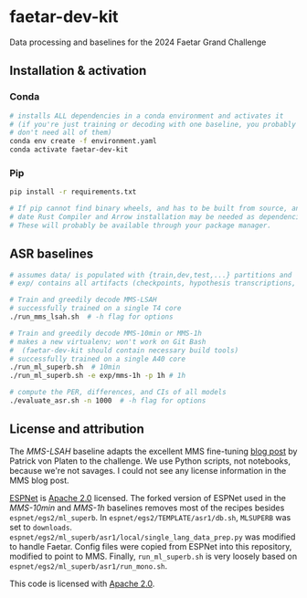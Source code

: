 # faetar-dev-kit
Data processing and baselines for the 2024 Faetar Grand Challenge



## Installation & activation

### Conda

``` sh
# installs ALL dependencies in a conda environment and activates it
# (if you're just training or decoding with one baseline, you probably
# don't need all of them)
conda env create -f environment.yaml
conda activate faetar-dev-kit
```

### Pip

``` sh
pip install -r requirements.txt

# If pip cannot find binary wheels, and has to be built from source, an up to
# date Rust Compiler and Arrow installation may be needed as dependencies.
# These will probably be available through your package manager.
```

## ASR baselines

``` sh
# assumes data/ is populated with {train,dev,test,...} partitions and
# exp/ contains all artifacts (checkpoints, hypothesis transcriptions, etc.)

# Train and greedily decode MMS-LSAH
# successfully trained on a single T4 core
./run_mms_lsah.sh  # -h flag for options

# Train and greedily decode MMS-10min or MMS-1h
# makes a new virtualenv; won't work on Git Bash
#  (faetar-dev-kit should contain necessary build tools)
# successfully trained on a single A40 core
./run_ml_superb.sh  # 10min
./run_ml_superb.sh -e exp/mms-1h -p 1h # 1h

# compute the PER, differences, and CIs of all models
./evaluate_asr.sh -n 1000  # -h flag for options
```

## License and attribution

The *MMS-LSAH* baseline adapts the excellent MMS fine-tuning [blog
post](https://huggingface.co/blog/mms_adapters) by Patrick von Platen to the
challenge. We use Python scripts, not notebooks, because we're not savages. I
could not see any license information in the MMS blog post.

[ESPNet](https://github.com/espnet/espnet/tree/master) is [Apache
2.0](./LICENSE) licensed. The forked version of ESPNet used in the *MMS-10min*
and *MMS-1h* baselines removes most of the recipes besides
`espnet/egs2/ml_superb`. In `espnet/egs2/TEMPLATE/asr1/db.sh`, `MLSUPERB` was
set to `downloads`. `espnet/egs2/ml_superb/asr1/local/single_lang_data_prep.py`
was modified to handle Faetar. Config files were copied from ESPNet into this
repository, modified to point to MMS. Finally, `run_ml_superb.sh` is very
loosely based on `espnet/egs2/ml_superb/asr1/run_mono.sh`.

This code is licensed with [Apache 2.0](./LICENSE).
